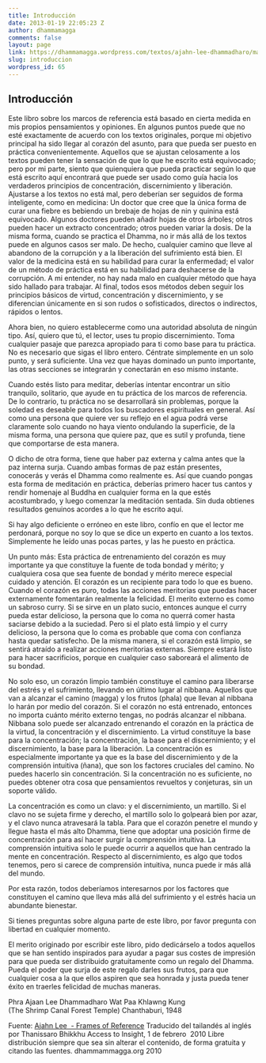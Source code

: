 ```yaml
---
title: Introducción
date: 2013-01-19 22:05:23 Z
author: dhammamagga
comments: false
layout: page
link: https://dhammamagga.wordpress.com/textos/ajahn-lee-dhammadharo/marcos-de-referencia/introduccion/
slug: introduccion
wordpress_id: 65
---
```


## Introducción


Este libro sobre los marcos de referencia está basado en cierta medida en mis propios pensamientos y opiniones. En algunos puntos puede que no esté exactamente de acuerdo con los textos originales, porque mi objetivo principal ha sido llegar al corazón del asunto, para que pueda ser puesto en práctica convenientemente. Aquellos que se ajustan celosamente a los textos pueden tener la sensación de que lo que he escrito está equivocado; pero por mi parte, siento que quienquiera que pueda practicar según lo que está escrito aquí encontrará que puede ser usado como guía hacia los verdaderos principios de concentración, discernimiento y liberación. Ajustarse a los textos no está mal, pero deberían ser seguidos de forma inteligente, como en medicina: Un doctor que cree que la única forma de curar una fiebre es bebiendo un brebaje de hojas de nin y quinina está equivocado. Algunos doctores pueden añadir hojas de otros árboles; otros pueden hacer un extracto concentrado; otros pueden variar la dosis. De la misma forma, cuando se practica el Dhamma, no ir más allá de los textos puede en algunos casos ser malo. De hecho, cualquier camino que lleve al abandono de la corrupción y a la liberación del sufrimiento está bien. El valor de la medicina está en su habilidad para curar la enfermedad; el valor de un método de práctica está en su habilidad para deshacerse de la corrupción. A mi entender, no hay nada malo en cualquier método que haya sido hallado para trabajar. Al final, todos esos métodos deben seguir los principios básicos de virtud, concentración y discernimiento, y se diferencian únicamente en si son rudos o sofisticados, directos o indirectos, rápidos o lentos.

Ahora bien, no quiero establecerme como una autoridad absoluta de ningún tipo. Así, quiero que tú, el lector, uses tu propio discernimiento. Toma cualquier pasaje que parezca apropiado para ti como base para tu práctica. No es necesario que sigas el libro entero. Céntrate simplemente en un solo punto, y será suficiente. Una vez que hayas dominado un punto importante, las otras secciones se integrarán y conectarán en eso mismo instante.

Cuando estés listo para meditar, deberías intentar encontrar un sitio tranquilo, solitario, que ayude en tu práctica de los marcos de referencia. De lo contrario, tu práctica no se desarrollará sin problemas, porque la soledad es deseable para todos los buscadores espirituales en general. Así como una persona que quiere ver su reflejo en el agua podrá verse claramente solo cuando no haya viento ondulando la superficie, de la misma forma, una persona que quiere paz, que es sutil y profunda, tiene que comportarse de esta manera.

O dicho de otra forma, tiene que haber paz externa y calma antes que la paz interna surja. Cuando ambas formas de paz están presentes, conocerás y verás el Dhamma como realmente es. Así que cuando pongas esta forma de meditación en práctica, deberías primero hacer tus cantos y rendir homenaje al Buddha en cualquier forma en la que estés acostumbrado, y luego comenzar la meditación sentada. Sin duda obtienes resultados genuinos acordes a lo que he escrito aquí.

Si hay algo deficiente o erróneo en este libro, confío en que el lector me perdonará, porque no soy lo que se dice un experto en cuanto a los textos. Simplemente he leído unas pocas partes, y las he puesto en práctica.

Un punto más: Esta práctica de entrenamiento del corazón es muy importante ya que constituye la fuente de toda bondad y mérito; y cualquiera cosa que sea fuente de bondad y mérito merece especial cuidado y atención. El corazón es un recipiente para todo lo que es bueno. Cuando el corazón es puro, todas las acciones meritorias que puedas hacer externamente fomentarán realmente la felicidad. El merito externo es como un sabroso curry. Si se sirve en un plato sucio, entonces aunque el curry pueda estar delicioso, la persona que lo coma no querrá comer hasta saciarse debido a la suciedad. Pero si el plato está limpio y el curry delicioso, la persona que lo coma es probable que coma con confianza hasta quedar satisfecho. De la misma manera, si el corazón está limpio, se sentirá atraído a realizar acciones meritorias externas. Siempre estará listo para hacer sacrificios, porque en cualquier caso saboreará el alimento de su bondad.

No solo eso, un corazón limpio también constituye el camino para liberarse del estrés y el sufrimiento, llevando en último lugar al nibbana. Aquellos que van a alcanzar el camino (magga) y los frutos (phala) que llevan al nibbana lo harán por medio del corazón. Si el corazón no está entrenado, entonces no importa cuánto mérito externo tengas, no podrás alcanzar el nibbana. Nibbana solo puede ser alcanzado entrenando el corazón en la práctica de la virtud, la concentración y el discernimiento. La virtud constituye la base para la concentración; la concentración, la base para el discernimiento; y el discernimiento, la base para la liberación. La concentración es especialmente importante ya que es la base del discernimiento y de la comprensión intuitiva (ñana), que son los factores cruciales del camino. No puedes hacerlo sin concentración. Si la concentración no es suficiente, no puedes obtener otra cosa que pensamientos revueltos y conjeturas, sin un soporte válido.

La concentración es como un clavo: y el discernimiento, un martillo. Si el clavo no se sujeta firme y derecho, el martillo solo lo golpeará bien por azar, y el clavo nunca atravesará la tabla. Para que el corazón penetre el mundo y llegue hasta el más alto Dhamma, tiene que adoptar una posición firme de concentración para así hacer surgir la comprensión intuitiva. La comprensión intuitiva solo le puede ocurrir a aquellos que han centrado la mente en concentración. Respecto al discernimiento, es algo que todos tenemos, pero si carece de comprensión intuitiva, nunca puede ir más allá del mundo.

Por esta razón, todos deberíamos interesarnos por los factores que constituyen el camino que lleva más allá del sufrimiento y el estrés hacia un abundante bienestar.

Si tienes preguntas sobre alguna parte de este libro, por favor pregunta con libertad en cualquier momento.

El merito originado por escribir este libro, pido dedicárselo a todos aquellos que se han sentido inspirados para ayudar a pagar sus costes de impresión para que pueda ser distribuido gratuitamente como un regalo del Dhamma. Pueda el poder que surja de este regalo darles sus frutos, para que cualquier cosa a la que ellos aspiren que sea honrada y justa pueda tener éxito en traerles felicidad de muchas maneras.

Phra Ajaan Lee Dhammadharo
Wat Paa Khlawng Kung
(The Shrimp Canal Forest Temple)
Chanthaburi, 1948<!-- more -->


Fuente: [Ajahn Lee  - Frames of Reference](http://www.accesstoinsight.org/lib/thai/lee/frames.html)
Traducido del tailandés al inglés por Thanissaro Bhikkhu
Access to Insight, 1 de febrero  2010
Libre distribución siempre que sea sin alterar el contenido, de forma gratuita y citando las fuentes.
dhammammagga.org 2010

